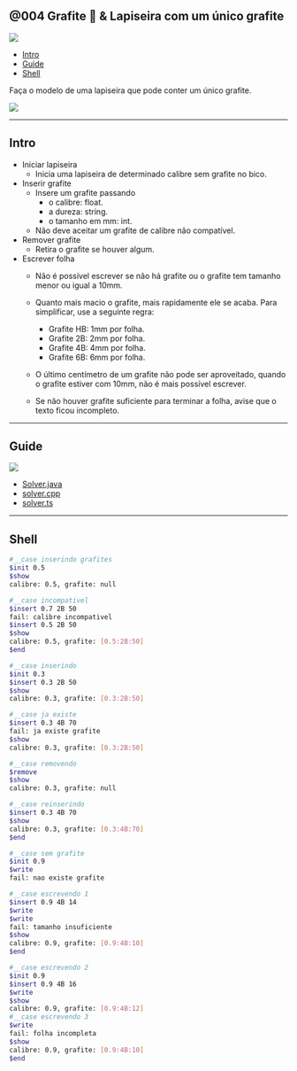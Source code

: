 ## @004 Grafite 🎥 & Lapiseira com um único grafite

![](https://raw.githubusercontent.com/qxcodepoo/arcade/master/base/004/cover.jpg)


[](toc)

- [Intro](#intro)
- [Guide](#guide)
- [Shell](#shell)
[](toc)

Faça o modelo de uma lapiseira que pode conter um único grafite.

[![](https://raw.githubusercontent.com/qxcodepoo/arcade/master/base/004/../_images/explicacao.png)](https://youtu.be/LvZODN2rL6s)

***
## Intro
- Iniciar lapiseira
    - Inicia uma lapiseira de determinado calibre sem grafite no bico.
- Inserir grafite
    - Insere um grafite passando
        - o calibre: float.
        - a dureza: string.
        - o tamanho em mm: int.
    - Não deve aceitar um grafite de calibre não compatível.
- Remover grafite
    - Retira o grafite se houver algum.
- Escrever folha
    - Não é possível escrever se não há grafite ou o grafite tem tamanho menor ou igual a 10mm.
    - Quanto mais macio o grafite, mais rapidamente ele se acaba. Para simplificar, use a seguinte regra:
        - Grafite HB: 1mm por folha.
        - Grafite 2B: 2mm por folha.
        - Grafite 4B: 4mm por folha.
        - Grafite 6B: 6mm por folha.
        
    - O último centímetro de um grafite não pode ser aproveitado, quando o grafite estiver com 10mm, não é mais possível escrever.
    - Se não houver grafite suficiente para terminar a folha, avise que o texto ficou incompleto.


***
## Guide
![](https://raw.githubusercontent.com/qxcodepoo/arcade/master/base/004/diagrama.png)

- [Solver.java](https://raw.githubusercontent.com/qxcodepoo/arcade/master/base/004/.cache/draft.java)
- [solver.cpp ](https://raw.githubusercontent.com/qxcodepoo/arcade/master/base/004/.cache/draft.cpp)
- [solver.ts ](https://raw.githubusercontent.com/qxcodepoo/arcade/master/base/004/.cache/draft.ts)

***
## Shell

```bash
#__case inserindo grafites
$init 0.5
$show
calibre: 0.5, grafite: null

#__case incompativel
$insert 0.7 2B 50
fail: calibre incompativel
$insert 0.5 2B 50
$show
calibre: 0.5, grafite: [0.5:2B:50]
$end
```

```bash
#__case inserindo
$init 0.3
$insert 0.3 2B 50
$show
calibre: 0.3, grafite: [0.3:2B:50]

#__case ja existe
$insert 0.3 4B 70
fail: ja existe grafite
$show
calibre: 0.3, grafite: [0.3:2B:50]

#__case removendo
$remove
$show
calibre: 0.3, grafite: null

#__case reinserindo
$insert 0.3 4B 70
$show
calibre: 0.3, grafite: [0.3:4B:70]
$end
```

```bash
#__case sem grafite
$init 0.9
$write
fail: nao existe grafite

#__case escrevendo 1
$insert 0.9 4B 14
$write
$write
fail: tamanho insuficiente
$show
calibre: 0.9, grafite: [0.9:4B:10]
$end
```

```bash
#__case escrevendo 2
$init 0.9
$insert 0.9 4B 16
$write
$show
calibre: 0.9, grafite: [0.9:4B:12]
#__case escrevendo 3
$write
fail: folha incompleta
$show
calibre: 0.9, grafite: [0.9:4B:10]
$end
```
